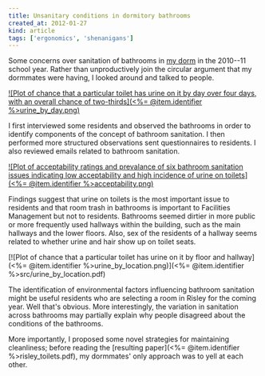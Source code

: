 ```yaml
---
title: Unsanitary conditions in dormitory bathrooms
created_at: 2012-01-27
kind: article
tags: ['ergonomics', 'shenanigans']
---
```

Some concerns over sanitation of bathrooms in
[my dorm](http://en.wikipedia.org/wiki/Risley_Residential_College) in the
2010--11 school year. Rather than unproductively join the circular argument
that my dormmates were having, I looked around and talked to people.

[![Plot of chance that a particular toilet has urine on it by day over four days, with an overall chance of two-thirds](<%= @item.identifier %>urine_by_day.png)](src/urine_by_day.pdf)

I first interviewed some residents and observed the bathrooms in order to
identify components of the concept of bathroom sanitation. I then performed
more structured observations sent questionnaires to residents. I also reviewed
emails related to bathroom sanitation.

[![Plot of acceptability ratings and prevalance of six bathroom sanitation issues indicating low acceptability and high incidence of urine on toilets](<%= @item.identifier %>acceptability.png)](src/acceptability.pdf)

Findings suggest that urine on toilets is the most important issue to residents
and that room trash in bathrooms is important to Facilities Management but not
to residents. Bathrooms seemed dirtier in more public or more frequently used
hallways within the building, such as the main hallways and the lower floors.
Also, sex of the residents of a hallway seems related to whether urine and hair
show up on toilet seats.

[![Plot of chance that a particular toilet has urine on it by floor and hallway](<%= @item.identifier %>urine_by_location.png)](<%= @item.identifier %>src/urine_by_location.pdf)

The identification of environmental factors influencing bathroom sanitation
might be useful residents who are selecting a room in Risley for the coming
year. Well that's obvious. More interestingly, the variation in sanitation
across bathrooms may partially explain why people disagreed about the
conditions of the bathrooms.

More importantly, I proposed some novel strategies for maintaining cleanliness;
before reading the [resulting paper](<%= @item.identifier %>risley_toilets.pdf), my dormmates' only
approach was to yell at each other.
